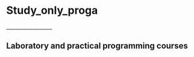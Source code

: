 <h1> Study_only_proga </h1>
___________________
<h2> Laboratory and practical programming courses </h2>
